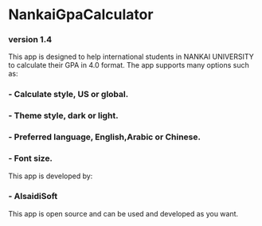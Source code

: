 # NankaiGpaCalculator
### version 1.4
This app is designed to help international students in NANKAI UNIVERSITY to calculate their GPA in 4.0 format.
The app supports many options such as:
### - Calculate style, US or global.
### - Theme style, dark or light.
### - Preferred language, English,Arabic or Chinese.
### - Font size.
 This app is developed by:
### - AlsaidiSoft
 This app is open source and can be used and developed as you want. 

